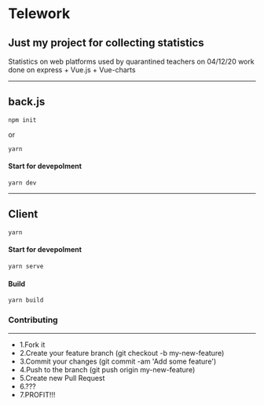 # Telework

## Just my project for collecting statistics
Statistics on web platforms used by quarantined teachers on
04/12/20 work done on express + Vue.js + Vue-charts

-----

## back.js

```
npm init
```
or 
```
yarn
```
#### Start for devepolment

```
yarn dev
```
------
## Client

```
yarn
```
#### Start for devepolment
```
yarn serve
```
#### Build

```
yarn build
```

### Contributing
------
* 1.Fork it
* 2.Create your feature branch (git checkout -b my-new-feature)
* 3.Commit your changes (git commit -am 'Add some feature')
* 4.Push to the branch (git push origin my-new-feature)
* 5.Create new Pull Request
* 6.???
* 7.PROFIT!!!